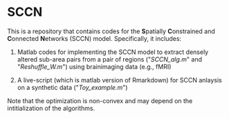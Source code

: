 # SCCN
This is a repository that contains codes for the **S**patially **C**onstrained and **C**onnected **N**etworks (SCCN) model. Specifically, it includes:
1. Matlab codes for implementing the SCCN model to extract densely altered sub-area pairs from a pair of regions ("*SCCN_alg.m*" and "*Reshuffle_W.m*") using brainimaging data (e.g., fMRI)

2. A live-script (which is matlab version of Rmarkdown) for SCCN anlaysis on a synthetic data ("*Toy_example.m*")

Note that the optimization is non-convex and may depend on the intitialization of the algorithms.
